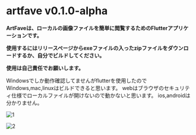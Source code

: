 # artfave v0.1.0-alpha

**ArtFaveは、ローカルの画像ファイルを簡単に閲覧するためのFlutterアプリケーションです。**

**使用するにはリリースページからexeファイルの入ったzipファイルをダウンロードするか、自分でビルドしてください。**

**使用は自己責任でお願いします。**

Windowsでしか動作確認してませんがflutterを使用したのでWindows,mac,linuxはビルドできると思います。
webはブラウザのセキュリティ仕様でローカルファイルが開けないので動かないと思います。
ios,androidは分かりません。


![1](https://github.com/user-attachments/assets/aea97637-3459-44fc-9fef-9c26c2010d5e)

![2](https://github.com/user-attachments/assets/695d7b09-3905-49e0-8ed2-269c7c612d1d)
